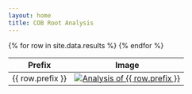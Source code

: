 ```yaml
---
layout: home
title: COB Root Analysis
---
```

<table>
<thead>
<tr>
<th>Prefix</th>
<th>Image</th>
</tr>
</thead>
<tbody>
{% for row in site.data.results %}
<tr>
<td>{{ row.prefix }}</td>
<td>
<a href="/results/{{ row.prefix }}_results.svg">
<img src="/results/{{ row.prefix }}_results.svg" alt="Analysis of {{ row.prefix }}" />
</a>
</td>
</tr>
{% endfor %}
</tbody>
</table>
